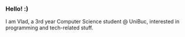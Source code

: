 ### Hello! :)

I am Vlad, a 3rd year Computer Science student @ UniBuc, interested in programming and tech-related stuff.
